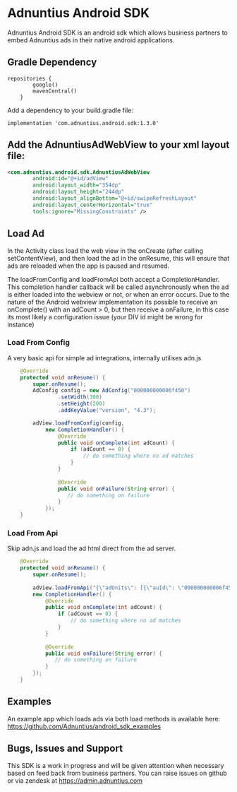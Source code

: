 # Adnuntius Android SDK

Adnuntius Android SDK is an android sdk which allows business partners to embed Adnuntius ads in their native android applications.

## Gradle Dependency

```
repositories {
        google()
        mavenCentral()
    }
```

Add a dependency to your build.gradle file:

```
implementation 'com.adnuntius.android.sdk:1.3.0'
```

## Add the AdnuntiusAdWebView to your xml layout file:

```xml
<com.adnuntius.android.sdk.AdnuntiusAdWebView
        android:id="@+id/adView"
        android:layout_width="354dp"
        android:layout_height="244dp"
        android:layout_alignBottom="@+id/swipeRefreshLayout"
        android:layout_centerHorizontal="true"
        tools:ignore="MissingConstraints" />
```

## Load Ad

In the Activity class load the web view in the onCreate (after calling setContentView), and then 
load the ad in the onResume, this will ensure that ads are reloaded when the app is paused and resumed.

The loadFromConfig and loadFromApi both accept a CompletionHandler.  This completion handler callback
will be called asynchronously when the ad is either loaded into the webview or not, or when an error occurs.  Due to the
nature of the Android webview implementation its possible to receive an onComplete() with an adCount > 0, but then
receive a onFailure, in this case its most likely a configuration issue (your DIV id might be wrong for instance)

### Load From Config

A very basic api for simple ad integrations, internally utilises adn.js

```java
    @Override
    protected void onResume() {
        super.onResume();
        AdConfig config = new AdConfig("000000000006f450")
                .setWidth(300)
                .setHeight(200)
                .addKeyValue("version", "4.3");

        adView.loadFromConfig(config,
            new CompletionHandler() {
                @Override
                public void onComplete(int adCount) {
                    if (adCount == 0) {
                        // do something where no ad matches
                    }
                }
            
                @Override
                public void onFailure(String error) {
                   // do something on failure
                }
            });
    }
```


### Load From Api

Skip adn.js and load the ad html direct from the ad server.

```java
    @Override
    protected void onResume() {
        super.onResume();
        
        adView.loadFromApi("{\"adUnits\": [{\"auId\": \"000000000006f450\", \"kv\": [{\"version\":\"10\"}]}]}",
        new CompletionHandler() {
            @Override
            public void onComplete(int adCount) {
                if (adCount == 0) {
                    // do something where no ad matches
                }
            }
        
            @Override
            public void onFailure(String error) {
               // do something on failure
            }
        });
    }
```


## Examples

An example app which loads ads via both load methods is available here: https://github.com/Adnuntius/android_sdk_examples


## Bugs, Issues and Support

This SDK is a work in progress and will be given attention when necessary based on feed back from business partners.  You
can raise issues on github or via zendesk at https://admin.adnuntius.com
